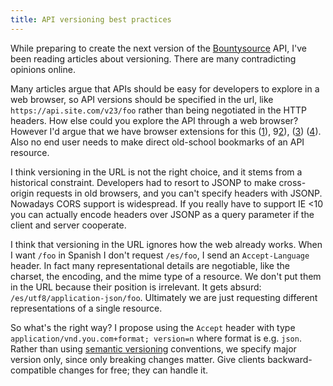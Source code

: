 ```yaml
---
title: API versioning best practices
---
```


While preparing to create the next version of the
[Bountysource](http://bountysource.com/) API, I've been reading
articles about versioning. There are many contradicting opinions
online.

Many articles argue that APIs should be easy for developers to
explore in a web browser, so API versions should be specified in
the url, like `https://api.site.com/v23/foo` rather than being
negotiated in the HTTP headers. How else could you explore the API
through a web browser? However I'd argue that we have browser
extensions for this
([1](https://chrome.google.com/webstore/detail/advanced-rest-client/hgmloofddffdnphfgcellkdfbfbjeloo?hl=en-US)),
9[2](https://chrome.google.com/webstore/detail/rest-console/cokgbflfommojglbmbpenpphppikmonn?hl=en)),
([3](https://chrome.google.com/webstore/detail/simple-rest-client/fhjcajmcbmldlhcimfajhfbgofnpcjmb))
([4](https://chrome.google.com/webstore/detail/postman-rest-client/fdmmgilgnpjigdojojpjoooidkmcomcm?hl=en)).
Also no end user needs to make direct old-school bookmarks of an
API resource.

I think versioning in the URL is not the right choice, and it stems
from a historical constraint. Developers had to resort to JSONP to
make cross-origin requests in old browsers, and you can't specify
headers with JSONP. Nowadays CORS support is widespread. If you
really have to support IE <10 you can actually encode headers
over JSONP as a query parameter if the client and server cooperate.

I think that versioning in the URL ignores how the web already
works. When I want `/foo` in Spanish I don't request `/es/foo`, I
send an `Accept-Language` header. In fact many representational
details are negotiable, like the charset, the encoding, and the
mime type of a resource. We don't put them in the URL because their
position is irrelevant. It gets absurd: `/es/utf8/application-json/foo`.
Ultimately we are just requesting different representations of a
single resource.

So what's the right way? I propose using the `Accept` header with
type `application/vnd.you.com+format; version=n` where format
is e.g. `json`. Rather than using [semantic versioning](http://semver.org/)
conventions, we specify major version only, since only breaking
changes matter. Give clients backward-compatible changes for free;
they can handle it.
